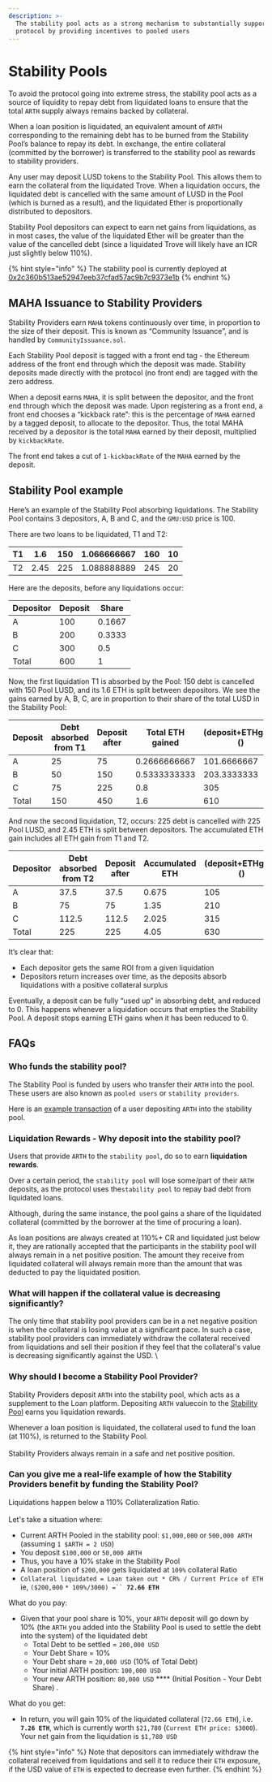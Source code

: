 ```yaml
---
description: >-
  The stability pool acts as a strong mechanism to substantially support the
  protocol by providing incentives to pooled users
---
```


# Stability Pools

To avoid the protocol going into extreme stress, the stability pool acts as a source of liquidity to repay debt from liquidated loans to ensure that the total `ARTH` supply always remains backed by collateral.&#x20;

When a loan position is liquidated, an equivalent amount of `ARTH` corresponding to the remaining debt has to be burned from the Stability Pool’s balance to repay its debt. In exchange, the entire collateral (committed by the borrower) is transferred to the stability pool as rewards to stability providers.

Any user may deposit LUSD tokens to the Stability Pool. This allows them to earn the collateral from the liquidated Trove. When a liquidation occurs, the liquidated debt is cancelled with the same amount of LUSD in the Pool (which is burned as a result), and the liquidated Ether is proportionally distributed to depositors.

Stability Pool depositors can expect to earn net gains from liquidations, as in most cases, the value of the liquidated Ether will be greater than the value of the cancelled debt (since a liquidated Trove will likely have an ICR just slightly below 110%).

{% hint style="info" %}
The stability pool is currently deployed at [0x2c360b513ae52947eeb37cfad57ac9b7c9373e1b](https://etherscan.io/address/0x2c360b513ae52947eeb37cfad57ac9b7c9373e1b)
{% endhint %}

## MAHA Issuance to Stability Providers

Stability Providers earn `MAHA` tokens continuously over time, in proportion to the size of their deposit. This is known as “Community Issuance”, and is handled by `CommunityIssuance.sol`.

Each Stability Pool deposit is tagged with a front end tag - the Ethereum address of the front end through which the deposit was made. Stability deposits made directly with the protocol (no front end) are tagged with the zero address.

When a deposit earns `MAHA`, it is split between the depositor, and the front end through which the deposit was made. Upon registering as a front end, a front end chooses a “kickback rate”: this is the percentage of `MAHA` earned by a tagged deposit, to allocate to the depositor. Thus, the total MAHA received by a depositor is the total `MAHA` earned by their deposit, multiplied by `kickbackRate`.&#x20;

The front end takes a cut of `1-kickbackRate` of the `MAHA` earned by the deposit.

## Stability Pool example

Here’s an example of the Stability Pool absorbing liquidations. The Stability Pool contains 3 depositors, A, B and C, and the `GMU:USD` price is 100.

There are two loans to be liquidated, T1 and T2:

| T1 | 1.6  | 150 | 1.066666667 | 160 | 10 |
| -- | ---- | --- | ----------- | --- | -- |
| T2 | 2.45 | 225 | 1.088888889 | 245 | 20 |

Here are the deposits, before any liquidations occur:

| Depositor | Deposit | Share  |
| --------- | ------- | ------ |
| A         | 100     | 0.1667 |
| B         | 200     | 0.3333 |
| C         | 300     | 0.5    |
| Total     | 600     | 1      |

Now, the first liquidation T1 is absorbed by the Pool: 150 debt is cancelled with 150 Pool LUSD, and its 1.6 ETH is split between depositors. We see the gains earned by A, B, C, are in proportion to their share of the total LUSD in the Stability Pool:

| Deposit | Debt absorbed from T1 | Deposit after | Total ETH gained | (deposit+ETHgain)() | Current ROI   |
| ------- | --------------------- | ------------- | ---------------- | ------------------- | ------------- |
| A       | 25                    | 75            | 0.2666666667     | 101.6666667         | 0.01666666667 |
| B       | 50                    | 150           | 0.5333333333     | 203.3333333         | 0.01666666667 |
| C       | 75                    | 225           | 0.8              | 305                 | 0.01666666667 |
| Total   | 150                   | 450           | 1.6              | 610                 | 0.01666666667 |

And now the second liquidation, T2, occurs: 225 debt is cancelled with 225 Pool LUSD, and 2.45 ETH is split between depositors. The accumulated ETH gain includes all ETH gain from T1 and T2.

| Depositor | Debt absorbed from T2 | Deposit after | Accumulated ETH | (deposit+ETHgain)() | Current ROI |
| --------- | --------------------- | ------------- | --------------- | ------------------- | ----------- |
| A         | 37.5                  | 37.5          | 0.675           | 105                 | 0.05        |
| B         | 75                    | 75            | 1.35            | 210                 | 0.05        |
| C         | 112.5                 | 112.5         | 2.025           | 315                 | 0.05        |
| Total     | 225                   | 225           | 4.05            | 630                 | 0.05        |

It’s clear that:

* Each depositor gets the same ROI from a given liquidation
* Depositors return increases over time, as the deposits absorb liquidations with a positive collateral surplus

Eventually, a deposit can be fully “used up” in absorbing debt, and reduced to 0. This happens whenever a liquidation occurs that empties the Stability Pool. A deposit stops earning ETH gains when it has been reduced to 0.

## FAQs

### Who funds the stability pool?

The Stability Pool is funded by users who transfer their `ARTH` into the pool. These users are also known as `pooled users` or `stability providers`.

Here is an [example transaction](https://etherscan.io/tx/0xd99cbd02c5d38d092d107bafea3d7be2101c8c0f56dc4161ea6cc8b425c8ae13) of a user depositing `ARTH` into the stability pool.

### Liquidation Rewards - Why deposit into the stability pool?

Users that provide `ARTH` to the `stability pool`, do so to earn **liquidation rewards**.

Over a certain period,  the `stability pool` will lose some/part of their `ARTH` deposits, as the protocol uses the`stability pool` to repay bad debt from liquidated loans.&#x20;

Although, during the same instance, the pool gains a share of the liquidated collateral (committed by the borrower at the time of procuring a loan).&#x20;

As loan positions are always created at 110%+ CR and liquidated just below it, they are rationally accepted that the participants in the stability pool will always remain in a net positive position. The amount they receive from liquidated collateral will always remain more than the amount that was deducted to pay the liquidated position.

### What will happen if the collateral value is decreasing significantly?

The only time that stability pool providers can be in a net negative position is when the collateral is losing value at a significant pace. In such a case, stability pool providers can immediately withdraw the collateral received from liquidations and sell their position if they feel that the collateral's value is decreasing significantly against the USD. \


### Why should I become a Stability Pool Provider?

Stability Providers deposit `ARTH` into the stability pool, which acts as a supplement to the Loan platform. Depositing `ARTH` valuecoin to the [Stability Pool](stability-pool.md) earns you liquidation rewards.

Whenever a loan position is liquidated, the collateral used to fund the loan (at 110%), is returned to the Stability Pool. \
\
Stability Providers always remain in a safe and net positive position.&#x20;

### Can you give me a real-life example of how the Stability Providers benefit by funding the Stability Pool?

Liquidations happen below a 110% Collateralization Ratio.\
\
Let's take a situation where:&#x20;

* Current ARTH Pooled in the stability pool: `$1,000,000` or `500,000 ARTH` (assuming `1 $ARTH = 2 USD`)&#x20;
* You deposit `$100,000` or `50,000 ARTH`&#x20;
* Thus, you have a 10% stake in the Stability Pool
* A loan position of `$200,000` gets liquidated at `109%` collateral Ratio
* `Collateral liquidated = Loan taken out * CR% / Current Price of ETH` ie, `($200,000` `* 109%/3000) =`` `**`72.66 ETH`** &#x20;

What do you pay:

* Given that your pool share is 10%, your `ARTH` deposit will go down by 10% (the `ARTH` you added into the Stability Pool is used to settle the debt into the system) of the liquidated debt&#x20;
  * Total Debt to be settled = `200,000 USD`
  * Your Debt Share = 10%&#x20;
  * Your Debt share = `20,000 USD` (10% of Total Debt)
  * Your initial ARTH position: `100,000 USD`
  * Your new ARTH position: `80,000 USD` **** (Initial Position - Your Debt Share) .

What do you get:

* In return, you will gain 10% of the liquidated collateral (`72.66 ETH`), i.e. **`7.26 ETH`**, which is currently worth `$21,780` (`Current ETH price: $3000`). Your net gain from the liquidation is `$1,780 USD`&#x20;

{% hint style="info" %}
Note that depositors can immediately withdraw the collateral received from liquidations and sell it to reduce their `ETH` exposure, if the USD value of `ETH` is expected to decrease even further.&#x20;
{% endhint %}
